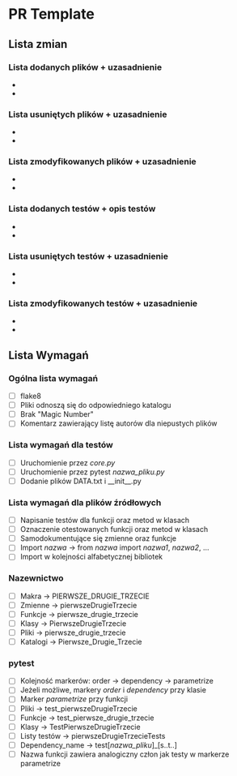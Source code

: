 # PR Template
## Lista zmian
### Lista dodanych plików + uzasadnienie
-
-

### Lista usuniętych plików + uzasadnienie
-
-

### Lista zmodyfikowanych plików + uzasadnienie
-
-

### Lista dodanych testów + opis testów
-
-

### Lista usuniętych testów + uzasadnienie
-
-

### Lista zmodyfikowanych testów + uzasadnienie
-
-

## Lista Wymagań
### Ogólna lista wymagań
- [ ] flake8
- [ ] Pliki odnoszą się do odpowiedniego katalogu
- [ ] Brak "Magic Number"
- [ ] Komentarz zawierający listę autorów dla niepustych plików

### Lista wymagań dla testów
- [ ] Uruchomienie przez *core.py*
- [ ] Uruchomienie przez pytest *nazwa_pliku.py*
- [ ] Dodanie plików DATA.txt i \_\_init\_\_.py

### Lista wymagań dla plików źródłowych
- [ ] Napisanie testów dla funkcji oraz metod w klasach
- [ ] Oznaczenie otestowanych funkcji oraz metod w klasach
- [ ] Samodokumentujące się zmienne oraz funkcje
- [ ] Import *nazwa* -> from *nazwa* import *nazwa1*, *nazwa2*, ...
- [ ] Import w kolejności alfabetycznej bibliotek  

### Nazewnictwo 
- [ ] Makra -> PIERWSZE_DRUGIE_TRZECIE
- [ ] Zmienne -> pierwszeDrugieTrzecie
- [ ] Funkcje -> pierwsze_drugie_trzecie
- [ ] Klasy -> PierwszeDrugieTrzecie
- [ ] Pliki -> pierwsze_drugie_trzecie
- [ ] Katalogi -> Pierwsze_Drugie_Trzecie

### pytest
- [ ] Kolejność markerów: order -> dependency -> parametrize
- [ ] Jeżeli możliwe, markery *order* i *dependency* przy klasie
- [ ] Marker *parametrize* przy funkcji
- [ ] Pliki -> test_pierwszeDrugieTrzecie
- [ ] Funkcje -> test_pierwsze_drugie_trzecie
- [ ] Klasy -> TestPierwszeDrugieTrzecie
- [ ] Listy testów -> pierwszeDrugieTrzecieTests
- [ ] Dependency_name -> test\[*nazwa_pliku*\]_\[s..t..\]
- [ ] Nazwa funkcji zawiera analogiczny człon jak testy w markerze parametrize
